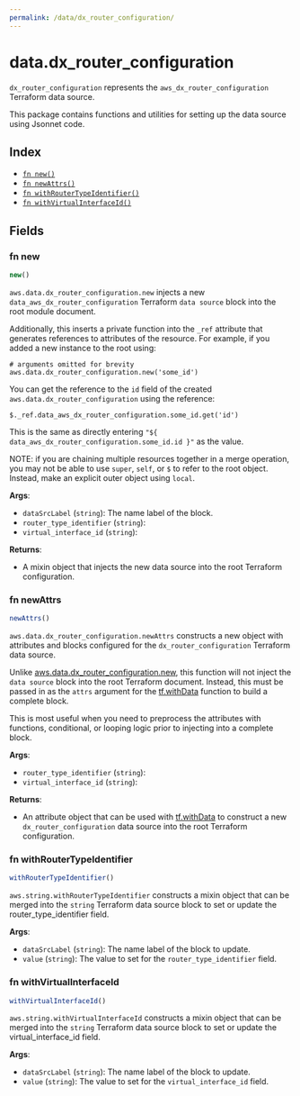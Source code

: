 ```yaml
---
permalink: /data/dx_router_configuration/
---
```


# data.dx_router_configuration

`dx_router_configuration` represents the `aws_dx_router_configuration` Terraform data source.



This package contains functions and utilities for setting up the data source using Jsonnet code.


## Index

* [`fn new()`](#fn-new)
* [`fn newAttrs()`](#fn-newattrs)
* [`fn withRouterTypeIdentifier()`](#fn-withroutertypeidentifier)
* [`fn withVirtualInterfaceId()`](#fn-withvirtualinterfaceid)

## Fields

### fn new

```ts
new()
```


`aws.data.dx_router_configuration.new` injects a new `data_aws_dx_router_configuration` Terraform `data source`
block into the root module document.

Additionally, this inserts a private function into the `_ref` attribute that generates references to attributes of the
resource. For example, if you added a new instance to the root using:

    # arguments omitted for brevity
    aws.data.dx_router_configuration.new('some_id')

You can get the reference to the `id` field of the created `aws.data.dx_router_configuration` using the reference:

    $._ref.data_aws_dx_router_configuration.some_id.get('id')

This is the same as directly entering `"${ data_aws_dx_router_configuration.some_id.id }"` as the value.

NOTE: if you are chaining multiple resources together in a merge operation, you may not be able to use `super`, `self`,
or `$` to refer to the root object. Instead, make an explicit outer object using `local`.

**Args**:
  - `dataSrcLabel` (`string`): The name label of the block.
  - `router_type_identifier` (`string`): 
  - `virtual_interface_id` (`string`): 

**Returns**:
- A mixin object that injects the new data source into the root Terraform configuration.


### fn newAttrs

```ts
newAttrs()
```


`aws.data.dx_router_configuration.newAttrs` constructs a new object with attributes and blocks configured for the `dx_router_configuration`
Terraform data source.

Unlike [aws.data.dx_router_configuration.new](#fn-dx_router_configurationnew), this function will not inject the `data source`
block into the root Terraform document. Instead, this must be passed in as the `attrs` argument for the
[tf.withData](https://github.com/tf-libsonnet/core/tree/main/docs#fn-withdata) function to build a complete block.

This is most useful when you need to preprocess the attributes with functions, conditional, or looping logic prior to
injecting into a complete block.

**Args**:
  - `router_type_identifier` (`string`): 
  - `virtual_interface_id` (`string`): 

**Returns**:
  - An attribute object that can be used with [tf.withData](https://github.com/tf-libsonnet/core/tree/main/docs#fn-withdata) to construct a new `dx_router_configuration` data source into the root Terraform configuration.


### fn withRouterTypeIdentifier

```ts
withRouterTypeIdentifier()
```

`aws.string.withRouterTypeIdentifier` constructs a mixin object that can be merged into the `string`
Terraform data source block to set or update the router_type_identifier field.



**Args**:
  - `dataSrcLabel` (`string`): The name label of the block to update.
  - `value` (`string`): The value to set for the `router_type_identifier` field.


### fn withVirtualInterfaceId

```ts
withVirtualInterfaceId()
```

`aws.string.withVirtualInterfaceId` constructs a mixin object that can be merged into the `string`
Terraform data source block to set or update the virtual_interface_id field.



**Args**:
  - `dataSrcLabel` (`string`): The name label of the block to update.
  - `value` (`string`): The value to set for the `virtual_interface_id` field.
